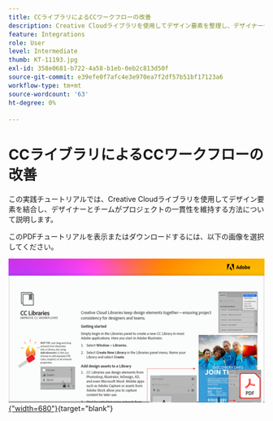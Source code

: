 ```yaml
---
title: CCライブラリによるCCワークフローの改善
description: Creative Cloudライブラリを使用してデザイン要素を整理し、デザイナーやチームがプロジェクトの一貫性を維持する方法について説明します
feature: Integrations
role: User
level: Intermediate
thumb: KT-11193.jpg
exl-id: 358e0681-b722-4a58-b1eb-0eb2c813d50f
source-git-commit: e39efe0f7afc4e3e970ea7f2df57b51bf17123a6
workflow-type: tm+mt
source-wordcount: '63'
ht-degree: 0%

---
```


# CCライブラリによるCCワークフローの改善

この実践チュートリアルでは、Creative Cloudライブラリを使用してデザイン要素を結合し、デザイナーとチームがプロジェクトの一貫性を維持する方法について説明します。

このPDFチュートリアルを表示またはダウンロードするには、以下の画像を選択してください。

[![チュートリアルの最初のページの画像](assets/Improveccworkflowswithcclibraries.png){&quot;width=680&quot;}](assets/ImproveCCWorkflowsCCLibraries.pdf){target="blank"}
